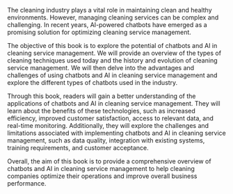 
The cleaning industry plays a vital role in maintaining clean and healthy environments. However, managing cleaning services can be complex and challenging. In recent years, AI-powered chatbots have emerged as a promising solution for optimizing cleaning service management.

The objective of this book is to explore the potential of chatbots and AI in cleaning service management. We will provide an overview of the types of cleaning techniques used today and the history and evolution of cleaning service management. We will then delve into the advantages and challenges of using chatbots and AI in cleaning service management and explore the different types of chatbots used in the industry.

Through this book, readers will gain a better understanding of the applications of chatbots and AI in cleaning service management. They will learn about the benefits of these technologies, such as increased efficiency, improved customer satisfaction, access to relevant data, and real-time monitoring. Additionally, they will explore the challenges and limitations associated with implementing chatbots and AI in cleaning service management, such as data quality, integration with existing systems, training requirements, and customer acceptance.

Overall, the aim of this book is to provide a comprehensive overview of chatbots and AI in cleaning service management to help cleaning companies optimize their operations and improve overall business performance.
